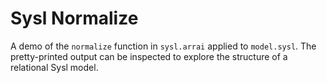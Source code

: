 # Sysl Normalize

A demo of the `normalize` function in `sysl.arrai` applied to `model.sysl`. The pretty-printed output can be inspected to explore the structure of a relational Sysl model.
